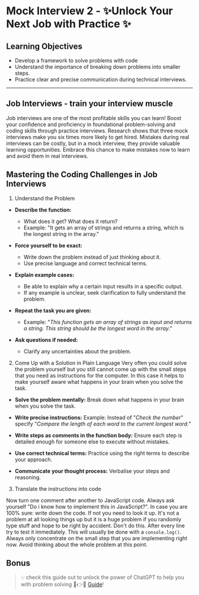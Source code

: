 # Mock Interview 2 - ✨Unlock Your Next Job with Practice ✨

## Learning Objectives

- Develop a framework to solve problems with code
- Understand the importance of breaking down problems into smaller steps.
- Practice clear and precise communication during technical interviews.

---

## Job Interviews - train your interview muscle

Job interviews are one of the most profitable skills you can learn! Boost your confidence and proficiency in foundational problem-solving and coding skills through practice interviews. Research shows that three mock interviews make you six times more likely to get hired. Mistakes during real interviews can be costly, but in a mock interview, they provide valuable learning opportunities. Embrace this chance to make mistakes now to learn and avoid them in real interviews.

## Mastering the Coding Challenges in Job Interviews

1. Understand the Problem

- **Describe the function:**

  - What does it get? What does it return?
  - Example: "It gets an array of strings and returns a string, which is the longest string in the array."

- **Force yourself to be exact:**

  - Write down the problem instead of just thinking about it.
  - Use precise language and correct technical terms.

- **Explain example cases:**

  - Be able to explain why a certain input results in a specific output.
  - If any example is unclear, seek clarification to fully understand the problem.

- **Repeat the task you are given:**

  - Example: "_This function gets an array of strings as input and returns a string. This string should be the longest word in the array_."

- **Ask questions if needed:**
  - Clarify any uncertainties about the problem.


2. Come Up with a Solution in Plain Language
Very often you could solve the problem yourself but you still cannot come up with the small steps that you need as instructions for the computer. In this case it helps to make yourself aware what happens in your brain when you solve the task.

- **Solve the problem mentally:** Break down what happens in your brain when you solve the task.

- **Write precise instructions:** Example: Instead of "_Check the number_" specify "_Compare the length of each word to the current longest word._"

- **Write steps as comments in the function body:** Ensure each step is detailed enough for someone else to execute without mistakes.

- **Use correct technical terms:** Practice using the right terms to describe your approach.

- **Communicate your thought process:** Verbalise your steps and reasoning.

3. Translate the instructions into code

Now turn one comment after another to JavaScript code. Always ask yourself "Do i know how to implement this in JavaScript?". In case you are 100% sure: write down the code. If not you need to look it up. It's not a problem at all looking things up but it is a huge problem if you randomly type stuff and hope to be right by accident. Don't do this. After every line try to test it immediately. This will usually be done with a `console.log()`.
Always only concentrate on the small step that you are implementing right now. Avoid thinking about the whole problem at this point.

## Bonus
> 💡 check this guide out to unlock the power of ChatGPT to help you with problem solving 💪👉😉 [Guide]!

[Guide]: ../self-directed-learning-3/chatgpt-pair-programming.md